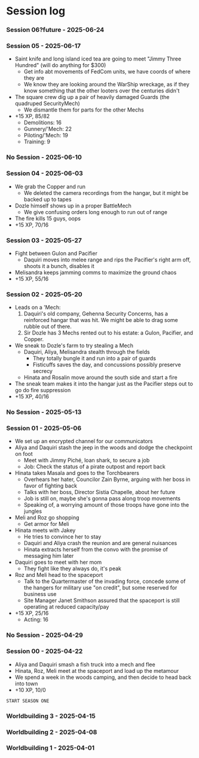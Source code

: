 # Session log
### Session 06?future - 2025-06-24
### Session 05 - 2025-06-17
- Saint knife and long island iced tea are going to meet "Jimmy Three Hundred" (will do anything for $300)
    - Get info abt movements of FedCom units, we have coords of where they are
    - We know they are looking around the WarShip wreckage, as if they know something that the other looters over the centuries didn't
- The square crew dig up a pair of heavily damaged Guards (the quadruped SecurityMech)
    - We dismantle them for parts for the other Mechs
- +15 XP, 85/82
    - Demolitions: 16
    - Gunnery/'Mech: 22
    - Piloting/'Mech: 19
    - Training: 9

### No Session - 2025-06-10
### Session 04 - 2025-06-03
- We grab the Copper and run
    - We deleted the camera recordings from the hangar, but it might be backed up to tapes
- Dozle himself shows up in a proper BattleMech
    - We give confusing orders long enough to run out of range
- The fire kills 15 guys, oops
- +15 XP, 70/16

### Session 03 - 2025-05-27
- Fight between Gulon and Pacifier
    - Daquiri moves into melee range and rips the Pacifier's right arm off, shoots it a bunch, disables it
- Melisandra keeps jamming comms to maximize the ground chaos
- +15 XP, 55/16

### Session 02 - 2025-05-20
- Leads on a 'Mech:
    1. Daquiri's old company, Gehenna Security Concerns, has a reinforced hangar that was hit. We might be able to drag some rubble out of there.
    2. Sir Dozle has 3 Mechs rented out to his estate: a Gulon, Pacifier, and Copper.
- We sneak to Dozle's farm to try stealing a Mech
    - Daquiri, Aliya, Melisandra stealth through the fields
        - They totally bungle it and run into a pair of guards
        - Fisticuffs saves the day, and concussions possibly preserve secrecy
    - Hinata and Rosalin move around the south side and start a fire
- The sneak team makes it into the hangar just as the Pacifier steps out to go do fire suppression
- +15 XP, 40/16

### No Session - 2025-05-13
### Session 01 - 2025-05-06
- We set up an encrypted channel for our communicators
- Aliya and Daquiri stash the jeep in the woods and dodge the checkpoint on foot
    - Meet with Jimmy Piché, loan shark, to secure a job
    - Job: Check the status of a pirate outpost and report back
- Hinata takes Masala and goes to the Torchbearers
    - Overhears her hater, Councilor Zain Byrne, arguing with her boss in favor of fighting back
    - Talks with her boss, Director Sistia Chapelle, about her future
    - Job is still on, maybe she's gonna pass along troop movements
    - Speaking of, a worrying amount of those troops have gone into the jungles
- Meli and Roz go shopping
    - Get armor for Meli
- Hinata meets with Jakey
    - He tries to convince her to stay
    - Daquiri and Aliya crash the reunion and are general nuisances
    - Hinata extracts herself from the convo with the promise of messaging him later
- Daquiri goes to meet with her mom
    - They fight like they always do, it's peak
- Roz and Meli head to the spaceport
    - Talk to the Quartermaster of the invading force, concede some of the hangers for military use "on credit", but some reserved for business use
    - Site Manager Janet Smithson assured that the spaceport is still operating at reduced capacity/pay
- +15 XP, 25/16
    - Acting: 16

### No Session - 2025-04-29
### Session 00 - 2025-04-22
- Aliya and Daquiri smash a fish truck into a mech and flee
- Hinata, Roz, Meli meet at the spaceport and load up the metamour
- We spend a week in the woods camping, and then decide to head back into town
- +10 XP, 10/0

`START SEASON ONE`

### Worldbuilding 3 - 2025-04-15
### Worldbuilding 2 - 2025-04-08
### Worldbuilding 1 - 2025-04-01